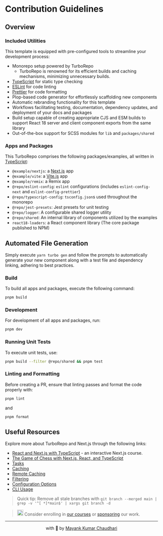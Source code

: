 # Contribution Guidelines

## Overview

### Included Utilities

This template is equipped with pre-configured tools to streamline your development process:

- Monorepo setup powered by TurboRepo
  - TurboRepo is renowned for its efficient builds and caching mechanisms, minimizing unnecessary builds.
- [TypeScript](https://www.typescriptlang.org/) for static type checking
- [ESLint](https://eslint.org/) for code linting
- [Prettier](https://prettier.io) for code formatting
- Plop-based code generator for effortlessly scaffolding new components
- Automatic rebranding functionality for this template
- Workflows facilitating testing, documentation, dependency updates, and deployment of your docs and packages
- Build setup capable of creating appropriate CJS and ESM builds to support React 18 server and client component exports from the same library
- Out-of-the-box support for SCSS modules for `lib` and `packages/shared`

### Apps and Packages

This TurboRepo comprises the following packages/examples, all written in [TypeScript](https://www.typescriptlang.org/):

- `@example/nextjs`: a [Next.js](https://nextjs.org/) app
- `@example/vite`: a [Vite.js](https://vitest.dev) app
- `@example/remix`: a Remix app
- `@repo/eslint-config`: `eslint` configurations (includes `eslint-config-next` and `eslint-config-prettier`)
- `@repo/typescript-config`: `tsconfig.json`s used throughout the monorepo
- `@repo/jest-presets`: Jest presets for unit testing
- `@repo/logger`: A configurable shared logger utility
- `@repo/shared`: An internal library of components utilized by the examples
- `react18-loaders`: a React component library (The core package published to NPM)

## Automated File Generation

Simply execute `yarn turbo gen` and follow the prompts to automatically generate your new component along with a test file and dependency linking, adhering to best practices.

### Build

To build all apps and packages, execute the following command:

```bash
pnpm build
```

### Development

For development of all apps and packages, run:

```bash
pnpm dev
```

### Running Unit Tests

To execute unit tests, use:

```bash
pnpm build --filter @repo/shared && pnpm test
```

### Linting and Formatting

Before creating a PR, ensure that linting passes and format the code properly with:

```bash
pnpm lint
```

and

```bash
pnpm format
```

## Useful Resources

Explore more about TurboRepo and Next.js through the following links:

- [React and Next.js with TypeScript](https://www.udemy.com/course/react-and-next-js-with-typescript/?referralCode=7202184A1E57C3DCA8B2) - an interactive Next.js course.
- [The Game of Chess with Next.js, React, and TypeScript](https://www.udemy.com/course/game-of-chess-with-nextjs-react-and-typescrypt/?referralCode=851A28F10B254A8523FE)
- [Tasks](https://turbo.build/repo/docs/core-concepts/monorepos/running-tasks)
- [Caching](https://turbo.build/repo/docs/core-concepts/caching)
- [Remote Caching](https://turbo.build/repo/docs/core-concepts/remote-caching)
- [Filtering](https://turbo.build/repo/docs/core-concepts/monorepos/filtering)
- [Configuration Options](https://turbo.build/repo/docs/reference/configuration)
- [CLI Usage](https://turbo.build/repo/docs/reference/command-line-reference)

> Quick tip: Remove all stale branches with `git branch --merged main | grep -v '^[ *]*main$' | xargs git branch -d`

> <img src="https://github.com/react18-tools/turborepo-template/blob/main/popper.png?raw=true" style="height: 20px"/> Consider enrolling in [our courses](https://mayank-chaudhari.vercel.app/courses) or [sponsoring](https://github.com/sponsors/mayank1513) our work.

<hr />

<p align="center" style="text-align:center">with 💖 by <a href="https://mayank-chaudhari.vercel.app" target="_blank">Mayank Kumar Chaudhari</a></p>

